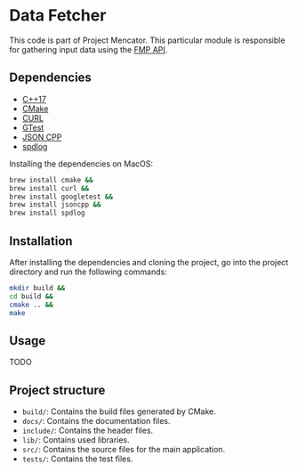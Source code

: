 # Data Fetcher

This code is part of Project Mencator. This particular module is responsible for gathering input data using the [FMP API](https://site.financialmodelingprep.com).

## Dependencies

* [C++17](https://en.cppreference.com/w/cpp/17)
* [CMake](https://cmake.org/)
* [CURL](https://curl.se/)
* [GTest](https://github.com/google/googletest)
* [JSON CPP](https://github.com/open-source-parsers/jsoncpp)
* [spdlog](https://github.com/gabime/spdlog)

Installing the dependencies on MacOS:

```bash
brew install cmake &&
brew install curl &&
brew install googletest &&
brew install jsoncpp &&
brew install spdlog
```

## Installation

After installing the dependencies and cloning the project, go into the project directory and run the following commands:

```bash
mkdir build &&
cd build &&
cmake .. &&
make
```

## Usage

TODO

## Project structure

* `build/`: Contains the build files generated by CMake.
* `docs/`: Contains the documentation files.
* `include/`: Contains the header files.
* `lib/`: Contains used libraries.
* `src/`: Contains the source files for the main application.
* `tests/`: Contains the test files.